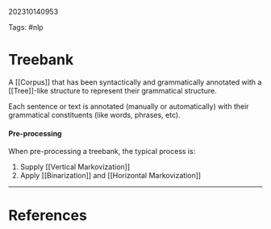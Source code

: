 202310140953

Tags: #nlp 

# Treebank
A [[Corpus]] that has been syntactically and grammatically annotated with a [[Tree]]-like structure to represent their grammatical structure.

Each sentence or text is annotated (manually or automatically) with their grammatical constituents (like words, phrases, etc).

#### Pre-processing
When pre-processing a treebank, the typical process is:

1. Supply [[Vertical Markovization]]
2. Apply [[Binarization]] and [[Horizontal Markovization]]

---
# References
